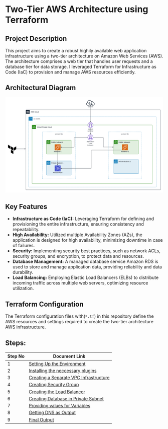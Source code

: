# Two-Tier AWS Architecture using Terraform

## Project Description 
This project aims to create a robust highily available web application infrastructure using a two-tier architecture on Amazon Web Services (AWS). The architecture comprises a web tier that handles user requests and a database tier for data storage. I leveraged Terraform for Infrastructure as Code (IaC) to provision and manage AWS resources efficiently.

## Architectural Diagram 

![architectural-diagram](https://github.com/kotgire58/2-tier-infra/blob/main/image.png)


## Key Features

- **Infrastructure as Code (IaC):** Leveraging Terraform for defining and provisioning the entire infrastructure, ensuring consistency and repeatability.
- **High Availability:** Utilized multiple Availability Zones (AZs), the application is designed for high availability, minimizing downtime in case of failures.
- **Security:** Implementing security best practices, such as network ACLs, security groups, and encryption, to protect data and resources.
- **Database Management:** A managed database service  Amazon RDS is used to store and manage application data, providing reliability and data durability.
- **Load Balancing:** Employing Elastic Load Balancers (ELBs) to distribute incoming traffic across multiple web servers, optimizing resource utilization.



## Terraform Configuration

The Terraform configuration files with(`*.tf`) in this repository define the AWS resources and settings required to create the two-tier architecture AWS infrastructure.

## Steps:
| Step No | Document Link |
| ------ | ------ |
| 1 | [Setting Up the Environment][Step-1] |
| 2 | [Installing the neccessary plugins][Step-2] |
| 3 | [Creating a Separate VPC Infrastructure][Step-3] |
| 4 | [Creating Security Group][Step-4] |
| 5 | [Creating the Load Balancer][Step-5] |
| 6 | [Creating Database in Private Subnet][Step-6] |
| 7 | [Providing values for Variables][Step-7] |
| 8 | [Getting DNS as Output][Step-8] |
| 9 | [Final Output][Step-9]|


   [Step-1]: <./set-up.md>
   [Step-2]: <./installing-plugins.md>   
   [Step-3]: <./vpc.md>
   [Step-4]: <./security-grp.md>
   [Step-5]: <./elb.md>   
   [Step-6]: <./rds.md>
   [Step-7]: <./variables.md>
   [Step-8]: <./outputs.md>
   [Step-9]: <./final-output.md>
